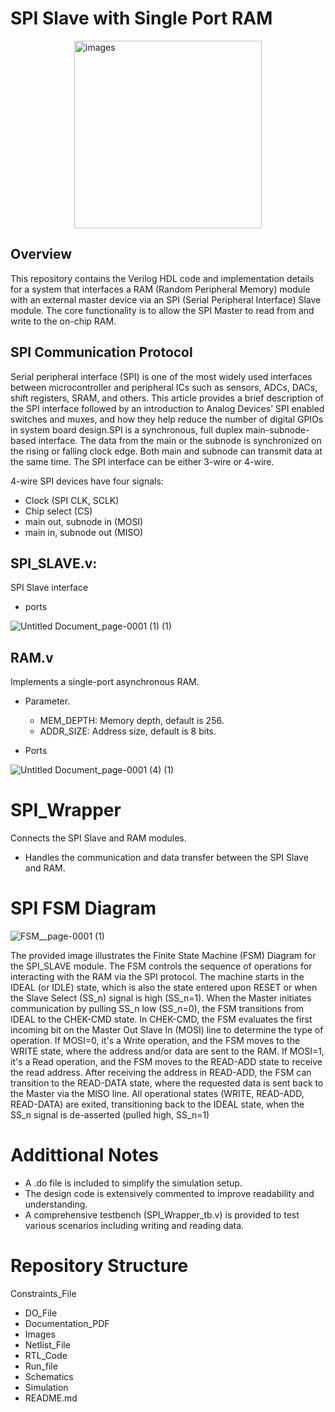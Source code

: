 # SPI Slave with Single Port RAM

<img class="center" src="https://github.com/user-attachments/assets/7f525bb0-0297-4761-89ac-abb6bc53e180" alt="images" width="300" height="300" style="display: block; margin: 0 auto;">

## Overview 

This repository contains the Verilog HDL code and implementation details for a system that interfaces a RAM (Random Peripheral Memory) module with an external master device via an
SPI (Serial Peripheral Interface) Slave module. The core functionality is to allow the SPI Master to read from and write to the on-chip RAM.

## SPI Communication Protocol
Serial peripheral interface (SPI) is one of the most widely used interfaces between microcontroller and peripheral ICs such as sensors, ADCs, DACs, shift registers, SRAM, and others. This article provides a brief description of the SPI interface followed by an introduction to Analog Devices’ SPI enabled switches and muxes, and how they help reduce the number of digital GPIOs in system board design.SPI is a synchronous, full duplex main-subnode-based interface. The data from the main or the subnode is synchronized on the rising or falling clock edge. Both main and subnode can transmit data at the same time. The SPI interface can be either 3-wire or 4-wire. 

4-wire SPI devices have four signals:

- Clock (SPI CLK, SCLK)
- Chip select (CS)
- main out, subnode in (MOSI)
- main in, subnode out (MISO)

## SPI_SLAVE.v: 
SPI Slave interface
- ports

![Untitled Document_page-0001 (1) (1)](https://github.com/user-attachments/assets/f1af38d3-a52d-4917-b623-b3c29918c631)

## RAM.v
Implements a single-port asynchronous RAM.
* Parameter.
  
   * MEM_DEPTH: Memory depth, default is 256.
   * ADDR_SIZE: Address size, default is 8 bits.


* Ports


![Untitled Document_page-0001 (4) (1)](https://github.com/user-attachments/assets/9de29045-1827-4af0-aa3e-290fa255346a)

# SPI_Wrapper
Connects the SPI Slave and RAM modules.

* Handles the communication and data transfer between the SPI Slave and RAM.

# SPI FSM Diagram


![FSM__page-0001 (1)](https://github.com/user-attachments/assets/48b3fd07-799d-4cdd-8e5b-62510dc279f6)


The provided image illustrates the 
Finite State Machine (FSM) Diagram for the SPI_SLAVE module. The FSM controls the sequence of operations for interacting with the RAM via the SPI protocol. The machine starts in the IDEAL (or IDLE) state, which is also the state entered upon RESET or when the Slave Select (SS_n) signal is high (SS_n=1). When the Master initiates communication by pulling SS_n low (SS_n=0), the FSM transitions from IDEAL to the CHEK-CMD state. In CHEK-CMD, the FSM evaluates the first incoming bit on the Master Out Slave In (MOSI) line to determine the type of operation. If MOSI=0, it's a Write operation, and the FSM moves to the WRITE state, where the address and/or data are sent to the RAM. If MOSI=1, it's a Read operation, and the FSM moves to the READ-ADD state to receive the read address. After receiving the address in READ-ADD, the FSM can transition to the READ-DATA state, where the requested data is sent back to the Master via the MISO line. All operational states (WRITE, READ-ADD, READ-DATA) are exited, transitioning back to the IDEAL state, when the SS_n signal is de-asserted (pulled high, SS_n=1)

# Addittional Notes
* A .do file is included to simplify the simulation setup.
* The design code is extensively commented to improve readability and understanding.
* A comprehensive testbench (SPI_Wrapper_tb.v) is provided to test various scenarios including writing and reading data.
# Repository Structure
Constraints_File
* DO_File
* Documentation_PDF
* Images
* Netlist_File
* RTL_Code
* Run_file
* Schematics
* Simulation
* README.md









